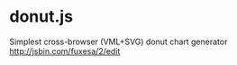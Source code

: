 donut.js
========

Simplest cross-browser (VML+SVG) donut chart generator
http://jsbin.com/fuxesa/2/edit
